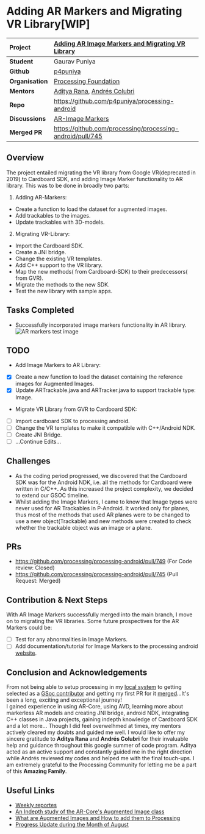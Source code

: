 
# Adding AR Markers and Migrating VR Library[WIP]

| **Project** | [Adding AR Image Markers and Migrating VR Library](https://summerofcode.withgoogle.com/programs/2023/projects/5DBKH7wz) | 
| :--- | :--- |
| **Student** | Gaurav Puniya|
| **Github** | [p4puniya](https://github.com/p4puniya)  |
| **Organisation**  | [Processing Foundation](https://processingfoundation.org/)  |
| **Mentors** | [Aditya Rana](https://github.com/ranaaditya), [Andrés Colubri](https://github.com/codeanticode) |
| **Repo**| https://github.com/p4puniya/processing-android |
| **Discussions**| [AR-Image Markers](https://github.com/processing/processing-android/discussions/743) |
| **Merged PR** | https://github.com/processing/processing-android/pull/745 |


## Overview
The project entailed migrating the VR library from Google VR(deprecated in 2019) to Cardboard SDK, and adding Image Marker functionality to AR library. This was to be done in broadly two parts:  
1. Adding AR-Markers:
* Create a function to load the dataset for augmented images.
* Add trackables to the images.
* Update trackables with 3D-models.
2. Migrating VR-Library:
* Import the Cardboard SDK.
* Create a JNI bridge.
* Change the existing VR templates.
* Add C++ support to the VR library.
* Map the new methods( from Cardboard-SDK) to their predecessors( from GVR).
* Migrate the methods to the new SDK.
* Test the new library with sample apps.


## Tasks Completed
* Successfully incorporated image markers functionality in AR library.
![AR markers test image](https://github.com/p4puniya/processing-gsoc/blob/main/project_wrapups/267441841-f02343ec-9300-4206-8ddb-174f83788dc3.png)

## TODO 
* Add Image Markers to AR Library:
- [x] Create a new function to load the dataset containing the reference images for Augmented Images.
- [x] Update ARTrackable.java and ARTracker.java to support trackable type: Image.
* Migrate VR Library from GVR to Cardboard SDK:
- [ ] Import cardboard SDK to processing android.
- [ ] Change the VR templates to make it compatible with C++/Android NDK.
- [ ] Create JNI Bridge.
- [ ] ...Continue Edits...

## Challenges
* As the coding period progressed, we discovered that the Cardboard SDK was for the Android NDK, i.e. all the methods for Cardboard were written in C/C++. As this increased the project complexity, we decided to extend our GSOC timeline.
* Whilst adding the Image Markers, I came to know that Image types were never used for AR Trackables in P-Android. It worked only for planes, thus most of the methods that used AR planes were to be changed to use a new object(Trackable) and new methods were created to check whether the trackable object was an image or a plane.

## PRs 
* https://github.com/processing/processing-android/pull/749 (For Code review: Closed)
* https://github.com/processing/processing-android/pull/745 (Pull Request: Merged)

## Contribution & Next Steps
With AR Image Markers successfully merged into the main branch, I move on to migrating the VR libraries. Some future prospectives for the AR Markers could be:
- [ ] Test for any abnormalities in Image Markers.
- [ ] Add documentation/tutorial for Image Markers to the processing android [website](https://android.processing.org/tutorials/ar_intro/index.html).

## Conclusion and Acknowledgements
From not being able to setup processing in my [local system](https://github.com/processing/processing-android/issues/732) to getting selected as a [GSoc contributor](https://medium.com/@ProcessingOrg/announcing-google-summer-of-code-2023-projects-75080c1554aa) and getting my first PR for it [merged](https://github.com/processing/processing-android/pull/745)...It's been a long, exciting and exceptional journey!  
I gained experience in using AR-Core, using AVD, learning more about markerless AR models and creating JNI bridge, android NDK, integrating C++ classes in Java projects, gaining indepth knowledge of Cardboard SDK and a lot more... 
Though I did feel overwelhmed at times, my mentors actively cleared my doubts and guided me well. I would like to offer my sincere gratitude to **Aditya Rana** and **Andrés Colubri** for their invaluable help and guidance throughout this google summer of code program. Aditya acted as an active support and constantly guided me in the right direction while Andrés reviewed my codes and helped me with the final touch-ups. I am extremely grateful to the Processing Community for letting me be a part of this **Amazing Family**. 

## Useful Links
* [Weekly reportes](https://medium.com/@gauravpny/processing-android-weekly-reports-86f2abcfdd38)
* [An Indepth study of the AR-Core's Augmented Image class](https://medium.com/@gauravpny/in-depth-study-of-ar-augmented-image-class-file-from-arcore-caeb1b88f10)
* [What are Augmented Images and How to add them to Processing](https://medium.com/@gauravpny/what-are-augmented-images-and-how-to-add-them-to-processing-android-8158a2e0dd90)
* [Progress Update during the Month of August](https://medium.com/@gauravpny/ar-markers-progress-update-352ccfe6e707)
